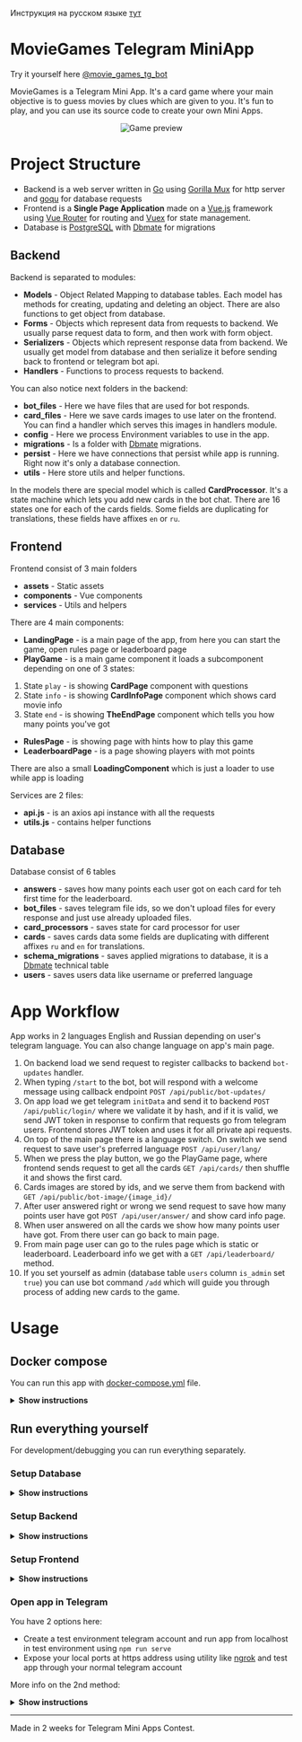 Инструкция на русском языке <a href=https://github.com/Sergey-pr/movie-games-tg/blob/main/README_RU.md#%D0%BA%D0%B8%D0%BD%D0%BE%D0%B8%D0%B3%D1%80%D1%8B-telegram-miniapp>тут</a>

# MovieGames Telegram MiniApp

Try it yourself here <a href=https://t.me/movie_games_tg_bot>@movie_games_tg_bot</a>

MovieGames is a Telegram Mini App. It's a card game where your
main objective is to guess movies by clues which are given to
you. It's fun to play, and you can use its source code to
create your own Mini Apps.

<div align="center">
    <img src=https://github.com/Sergey-pr/movie-games-tg/raw/main/assets/preview.gif
    alt="Game preview">
</div>

# Project Structure

* Backend is a web server written in <a href=https://go.dev/>Go</a> using 
  <a href=https://github.com/gorilla/mux#gorillamux>Gorilla Mux</a>
  for http server and <a href=https://github.com/doug-martin/goqu#readme>goqu</a>
  for database requests
* Frontend is a **Single Page Application** made on a <a href=https://vuejs.org/>Vue.js</a>
  framework using <a href=https://router.vuejs.org/>Vue Router</a> for routing and
  <a href=https://vuex.vuejs.org/>Vuex</a> for state management.
* Database is <a href=https://www.postgresql.org/>PostgreSQL</a> with 
  <a href=https://github.com/amacneil/dbmate#dbmate>Dbmate</a> for migrations

## Backend

Backend is separated to modules:
* **Models** - Object Related Mapping to database tables. Each model has methods for
  creating, updating and deleting an object. There are also functions to get object from
  database.
* **Forms** - Objects which represent data from requests to backend. We usually parse 
  request data to form, and then work with form object.
* **Serializers** - Objects which represent response data from backend. We usually get
  model from database and then serialize it before sending back to frontend or
  telegram bot api.
* **Handlers** - Functions to process requests to backend.

You can also notice next folders in the backend:
* **bot_files** - Here we have files that are used for bot responds.
* **card_files** - Here we save cards images to use later on the frontend.
  You can find a handler which serves this images in handlers module.
* **config** - Here we process Environment variables to use in the app.
* **migrations** - Is a folder with
  <a href=https://github.com/amacneil/dbmate#dbmate>Dbmate</a> migrations.
* **persist** - Here we have connections that persist while app is running.
  Right now it's only a database connection.
* **utils** - Here store utils and helper functions.

In the models there are special model which is called **CardProcessor**.
It's a state machine which lets you add new cards in the bot chat.
There are 16 states one for each of the cards fields. Some fields are duplicating 
for translations, these fields have affixes `en` or `ru`.

## Frontend

Frontend consist of 3 main folders

* **assets** - Static assets
* **components** - Vue components
* **services** - Utils and helpers

There are 4 main components:

* **LandingPage** - is a main page of the app, from here you can start the game,
  open rules page or leaderboard page
* **PlayGame** - is a main game component it loads a subcomponent depending on one of 3 states:
1. State `play` - is showing **CardPage** component with questions
2. State `info` - is showing **CardInfoPage** component which shows card movie info
3. State `end` - is showing **TheEndPage** component which tells you how many points you've got
* **RulesPage** - is showing page with hints how to play this game
* **LeaderboardPage** - is a page showing players with mot points

There are also a small **LoadingComponent** which is just a loader to use while app is loading

Services are 2 files:
* **api.js** - is an axios api instance with all the requests
* **utils.js** - contains helper functions

## Database

Database consist of 6 tables

* **answers** - saves how many points each user got on each card for teh first time
  for the leaderboard.
* **bot_files** - saves telegram file ids, so we don't upload files for every response
  and just use already uploaded files.
* **card_processors** - saves state for card processor for user
* **cards** - saves cards data some fields are duplicating with different affixes `ru` and `en`
  for translations.
* **schema_migrations** - saves applied migrations to database, it is a
  <a href=https://github.com/amacneil/dbmate#dbmate>Dbmate</a> technical table
* **users** - saves users data like username or preferred language

# App Workflow

App works in 2 languages English and Russian depending on user's telegram language.
You can also change language on app's main page.

1. On backend load we send request to register callbacks to backend `bot-updates` handler.
2. When typing `/start` to the bot, bot will respond with a welcome message using callback endpoint
   `POST /api/public/bot-updates/`
3. On app load we get telegram `initData` and send it to backend `POST /api/public/login/`
   where we validate it by hash, and if it is valid, we send JWT token in response
   to confirm that requests go from telegram users. Frontend stores JWT token and
   uses it for all private api requests.
4. On top of the main page there is a language switch. On switch we send request to save
   user's preferred language `POST /api/user/lang/`
5. When we press the play button, we go the PlayGame page, where frontend sends request
   to get all the cards `GET /api/cards/` then shuffle it and shows the first card.
6. Cards images are stored by ids, and we serve them from backend with
   `GET /api/public/bot-image/{image_id}/`
7. After user answered right or wrong we send request to save how many points user
   have got `POST /api/user/answer/` and show card info page.
8. When user answered on all the cards we show how many points user have got. From there
   user can go back to main page.
9. From main page user can go to the rules page which is static or leaderboard. 
   Leaderboard info we get with a `GET /api/leaderboard/` method.
10. If you set yourself as admin (database table `users` column `is_admin` set `true`) you
    can use bot command `/add` which will guide you through process of adding new cards
    to the game.
# Usage

## Docker compose

You can run this app with
<a href=https://github.com/Sergey-pr/movie-games-tg/blob/main/docker-compose.yml>
docker-compose.yml</a> file.

<details><summary><b>Show instructions</b></summary>

1. Setup <a href=https://www.docker.com/>Docker</a> and make sure you've got 
   <a href=https://docs.docker.com/compose/gettingstarted/>Docker Compose</a> with it.
2. Make a copy of
   <a href=https://github.com/Sergey-pr/movie-games-tg/blob/main/docker-compose.yml>
   docker-compose.yml</a> and name it docker-compose.yml.local
3. Edit **Environment Variables** to suit your needs
```dotenv
# frontend

# VUE_APP_BASE_URL is your backend address, requests to backend will go there
VUE_APP_BASE_URL=localhost:8888


#backend

# DATABASE is your database DSN string
DATABASE='user=postgres password=postgres host=localhost port=5432 dbname=movie_games sslmode=disable'
# JWT_TOKEN is your JWT token secret you can write here any combination of symbols
JWT_TOKEN=sfhjahkfg8749GHGJHgjhds
# TELEGRAM_BOT_TOKEN is your Telegram bot token you can get it from @BotFather 
# when registering your telegram bot
TELEGRAM_BOT_TOKEN=123456789:qwertyuioASDFGHJKLzxcvbnm
# FRONTEND_HOSTNAME is your frontend address
FRONTEND_HOSTNAME=localhost:8080
# BACKEND_HOSTNAME is your backend address
BACKEND_HOSTNAME=localhost:8888


# migrator
# This is a migrator service which will create all the tables in your database

# DBMATE_NO_DUMP_SCHEMA is boolean for createing dump schema file you can leave it 
# to true, as dump schema is not needed for this project
DBMATE_NO_DUMP_SCHEMA=true
# DBMATE_MIGRATIONS_DIR is a folder with migrations for this project it is migrations
DBMATE_MIGRATIONS_DIR=migrations
# DATABASE_URL is your database connection string
DATABASE_URL=postgres://postgres:postgres@db:5432/movie_games?sslmode=disable


# database
# Here are your database credentials
POSTGRES_USER=postgres
POSTGRES_PASSWORD=postgres
POSTGRES_DB=movie_games
```
4. Edit `nginx.conf` file to suit your needs
5. Run `docker-compose -f docker-compose.yml.local build` to build your containers
6. Run `docker-compose -f docker-compose.yml.local up -d` to run your project
7. It will automatically assign telegram bot callbacks, but you need to manually
   set your bot menu button with @BotFather telegram bot  if you want to open web app
   with menu button.

</details>

## Run everything yourself

For development/debugging you can run everything separately.

### Setup Database

<details><summary><b>Show instructions</b></summary>

1. Create your <a href=https://www.postgresql.org/>PostgreSQL</a> database
2. Install <a href=https://github.com/amacneil/dbmate#dbmate>Dbmate</a>
3. In the backend folder set your .env file with 
   <a href=https://github.com/amacneil/dbmate#dbmate>Dbmate</a> 
   Environment Variables
```dotenv
# DBMATE_NO_DUMP_SCHEMA is boolean for createing dump schema file you can leave it 
# to true, as dump schema is not needed for this project
DBMATE_NO_DUMP_SCHEMA=true
# DBMATE_MIGRATIONS_DIR is a folder with migrations for this project it is migrations
DBMATE_MIGRATIONS_DIR=migrations
# DATABASE_URL is your database connection string
DATABASE_URL=postgres://postgres:postgres@db:5432/movie_games?sslmode=disable
```
4. Run `dbmate up` to apply migrations
</details>

### Setup Backend

<details><summary><b>Show instructions</b></summary>

1. Setup <a href=https://go.dev/>Go</a> 1.20 or newer
2. Go to the backend folder
3. Export your Environment Variables
```dotenv
# REST_LISTEN is adress at which web server will listen to requests
REST_LISTEN=0.0.0.0:8888
# DATABASE is your database DSN string
DATABASE='user=postgres password=postgres host=localhost port=5432 dbname=movie_games sslmode=disable'
# JWT_TOKEN is your JWT token secret you can write here any combination of symbols
JWT_TOKEN=sfhjahkfg8749GHGJHgjhds
# TELEGRAM_BOT_TOKEN is your Telegram bot token you can get it from @BotFather 
# when registering your telegram bot
TELEGRAM_BOT_TOKEN=123456789:qwertyuioASDFGHJKLzxcvbnm
# FRONTEND_HOSTNAME is your frontend address
FRONTEND_HOSTNAME=localhost:8080
# BACKEND_HOSTNAME is your backend address
BACKEND_HOSTNAME=localhost:8888
```
4. Run `go mod download` to download all the dependencies 
5. Run `go build main.go` this will run your backend web server

</details>

### Setup Frontend

<details><summary><b>Show instructions</b></summary>

1. Install <a href=https://nodejs.org/en>Node.js</a>
2. Go to the frontend folder
3. Run `npm install` to install all the dependencies
4. Run `npm run serve` to serve frontend on localhost. You can also use
   `npm run dev` which will build dist and auto update dist with all the changes 
   and the serve it with a <a href=https://www.npmjs.com/package/serve>serve</a> package

</details>

### Open app in Telegram

You have 2 options here:
* Create a test environment telegram account and run app from localhost 
  in test environment using `npm run serve`
* Expose your local ports at https address using utility like
  <a href=https://ngrok.com/>ngrok</a> and test app through your normal telegram
  account

More info on the 2nd method:

<details><summary><b>Show instructions</b></summary>

1. Register an <a href=https://ngrok.com/>ngrok</a> account
2. Setup ngrok config to tunnel 2 different ports
```yml
version: "2"
authtoken: yourNgrokToken
tunnels:
  backend:
    proto: http
    addr: 8888
  frontend:
    proto: http
    addr: 8080
```
3. Change your backend Environment Variables to addresses given to you by ngrok.
   For example:
```dotenv
FRONTEND_HOSTNAME=https://2acf-188-233-88-176.ngrok-free.app
BACKEND_HOSTNAME=https://7cc1-188-233-88-176.ngrok-free.app
```
4. Run backend with `go build main.go` in the backend folder. It will run at 8888 port by default,
   or you can change it with `REST_LISTEN` Environment Variable
5. Change your frontend Environment Variable to address given to you by ngrok.
   For example:
```dotenv
# VUE_APP_BASE_URL is your backend address, requests to backend will go there
VUE_APP_BASE_URL=https://7cc1-188-233-88-176.ngrok-free.app
```
6. Run frontend with `npm run dev` to generate dist
7. Serve frontend with <a href=https://www.npmjs.com/package/serve>serve</a>
   by running `serve -l 8080` in the frontend folder
8. Register frontend ngrok address as app menu button url at @BotFather 
9. Now you can develop/debug app. More on debugging telegram apps you can see here
   <a href=https://core.telegram.org/bots/webapps#testing-mini-apps>Testing Mini Apps</a>
</details>

***

Made in 2 weeks for Telegram Mini Apps Contest.

